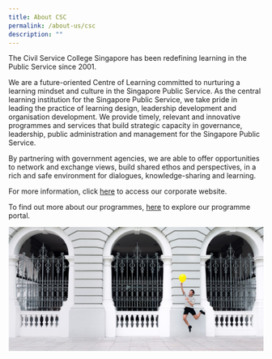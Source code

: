 ```yaml
---
title: About CSC
permalink: /about-us/csc
description: ""
---
```

The Civil Service College Singapore has been redefining learning in the Public Service since 2001. 

We are a future-oriented Centre of Learning committed to nurturing a learning mindset and culture in the Singapore Public Service. As the central learning institution for the Singapore Public Service, we take pride in leading the practice of learning design, leadership development and organisation development. We provide timely, relevant and innovative programmes and services that build strategic capacity in governance, leadership, public administration and management for the Singapore Public Service. 

By partnering with government agencies, we are able to offer opportunities to network and exchange views, build shared ethos and perspectives, in a rich and safe environment for dialogues, knowledge-sharing and learning.

For more information, click [here](https://www.csc.gov.sg/) to access our corporate website. 

To find out more about our programmes, [here](https://register.csc.gov.sg/) to explore our programme portal.

![](/images/cscbanner.jpg)


